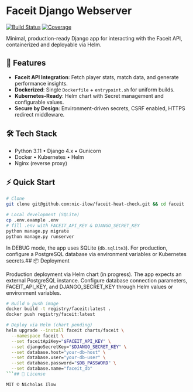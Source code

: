 # Faceit Django Webserver

[![Build Status](https://img.shields.io/badge/build-passing-brightgreen)](https://github.com/you/faceit/actions) [![Coverage](https://img.shields.io/badge/coverage-100%25-blue)](https://github.com/you/faceit)

Minimal, production-ready Django app for interacting with the Faceit API, containerized and deployable via Helm.

## 🚀 Features

- **Faceit API Integration**: Fetch player stats, match data, and generate performance insights.
- **Dockerized**: Single `Dockerfile` + `entrypoint.sh` for uniform builds.
- **Kubernetes-Ready**: Helm chart with Secret management and configurable values.
- **Secure by Design**: Environment-driven secrets, CSRF enabled, HTTPS redirect middleware.

## 🛠️ Tech Stack

- Python 3.11 • Django 4.x • Gunicorn
- Docker • Kubernetes • Helm
- Nginx (reverse proxy)

## ⚡ Quick Start

```bash
# Clone
git clone git@github.com:nic-ilow/faceit-heat-check.git && cd faceit

# Local development (SQLite)
cp .env.example .env
# fill .env with FACEIT_API_KEY & DJANGO_SECRET_KEY
python manage.py migrate
python manage.py runserver
```

In DEBUG mode, the app uses SQLite (`db.sqlite3`). For production, configure a PostgreSQL database via environment variables or Kubernetes secrets.## 📦 Deployment

Production deployment via Helm chart (in progress). The app expects an external PostgreSQL instance. Configure database connection parameters, FACEIT_API_KEY, and DJANGO_SECRET_KEY through Helm values or environment variables.

```bash
# Build & push image
docker build -t registry/faceit:latest .
docker push registry/faceit:latest

# Deploy via Helm (chart pending)
helm upgrade --install faceit charts/faceit \
  --namespace faceit \
  --set faceitApiKey="$FACEIT_API_KEY" \
  --set djangoSecretKey="$DJANGO_SECRET_KEY" \
  --set database.host="your-db-host" \
  --set database.user="your-db-user" \
  --set database.password="$DB_PASSWORD" \
  --set database.name="faceit_db"
```## 📄 License

MIT © Nicholas Ilow


